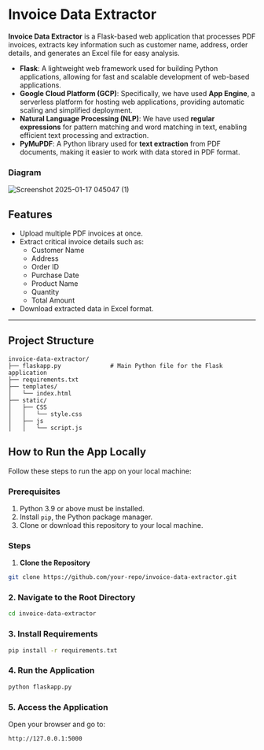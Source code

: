 # Invoice Data Extractor

**Invoice Data Extractor** is a Flask-based web application that processes PDF invoices, extracts key information such as customer name, address, order details, and generates an Excel file for easy analysis.  

- **Flask**: A lightweight web framework used for building Python applications, allowing for fast and scalable development of web-based applications.
- **Google Cloud Platform (GCP)**: Specifically, we have used **App Engine**, a serverless platform for hosting web applications, providing automatic scaling and simplified deployment.
- **Natural Language Processing (NLP)**: We have used **regular expressions** for pattern matching and word matching in text, enabling efficient text processing and extraction.
- **PyMuPDF**: A Python library used for **text extraction** from PDF documents, making it easier to work with data stored in PDF format.

### Diagram

![Screenshot 2025-01-17 045047 (1)](https://github.com/user-attachments/assets/69f6f4dd-4149-4dac-a141-80bdd89e3625)













## Features  
- Upload multiple PDF invoices at once.  
- Extract critical invoice details such as:  
  - Customer Name  
  - Address  
  - Order ID  
  - Purchase Date  
  - Product Name  
  - Quantity  
  - Total Amount  
- Download extracted data in Excel format.  

---

## Project Structure

```
invoice-data-extractor/
├── flaskapp.py              # Main Python file for the Flask application
├── requirements.txt         
├── templates/               
│   └── index.html           
├── static/                  
│   ├── CSS                  
│   │   └── style.css       
│   ├── js                   
│   │   └── script.js       
```

## How to Run the App Locally  
Follow these steps to run the app on your local machine:  

### Prerequisites  
1. Python 3.9 or above must be installed.  
2. Install `pip`, the Python package manager.  
3. Clone or download this repository to your local machine.  

### Steps 

1. **Clone the Repository**  
 ```bash
 git clone https://github.com/your-repo/invoice-data-extractor.git
```

### 2. Navigate to the Root Directory  
```bash
cd invoice-data-extractor
```

### 3. Install Requirements  
```bash
pip install -r requirements.txt
```

### 4. Run the Application 
```bash
python flaskapp.py
```

### 5. Access the Application
Open your browser and go to:  
```bash
http://127.0.0.1:5000

